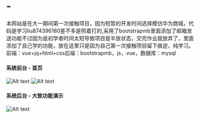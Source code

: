 # -
本网站是在大一期间第一次接触项目，因为短暂的开发时间选择模仿华为商城，代码是学习liu874396180差不多是照着打的,采用了bootstrapmb里面添加了邮箱发送功能不过因为是初学者时间太短导致项目是半放状态，交完作业就放弃了，里面添加了自己学的功能，放在这里只是因为自己第一次接触项目留下痕迹，纯学习。前端：vue+jq+html+css后端：bootstrapmb，js，vue，数据库：mysql
#### 系统前台 - 首页

![Alt text](https://github.com/Tsaiboosm/Huan/tree/main/saobs/1.png)
![Alt text](https://github.com/Tsaiboosm/Huan/tree/main/saobs/2.png)

#### 系统后台 - 大致功能演示

![Alt text](https://github.com/Tsaiboosm/Huan/tree/main/saobs/3.png)
